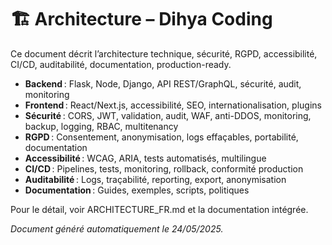 # 🏗️ Architecture – Dihya Coding

Ce document décrit l’architecture technique, sécurité, RGPD, accessibilité, CI/CD, auditabilité, documentation, production-ready.

- **Backend** : Flask, Node, Django, API REST/GraphQL, sécurité, audit, monitoring
- **Frontend** : React/Next.js, accessibilité, SEO, internationalisation, plugins
- **Sécurité** : CORS, JWT, validation, audit, WAF, anti-DDOS, monitoring, backup, logging, RBAC, multitenancy
- **RGPD** : Consentement, anonymisation, logs effaçables, portabilité, documentation
- **Accessibilité** : WCAG, ARIA, tests automatisés, multilingue
- **CI/CD** : Pipelines, tests, monitoring, rollback, conformité production
- **Auditabilité** : Logs, traçabilité, reporting, export, anonymisation
- **Documentation** : Guides, exemples, scripts, politiques

Pour le détail, voir ARCHITECTURE_FR.md et la documentation intégrée.

*Document généré automatiquement le 24/05/2025.*
